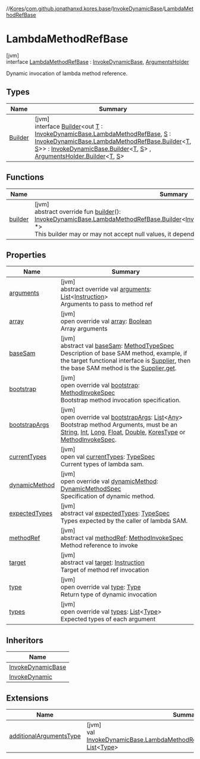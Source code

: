 //[Kores](../../../../index.md)/[com.github.jonathanxd.kores.base](../../index.md)/[InvokeDynamicBase](../index.md)/[LambdaMethodRefBase](index.md)

# LambdaMethodRefBase

[jvm]\
interface [LambdaMethodRefBase](index.md) : [InvokeDynamicBase](../index.md), [ArgumentsHolder](../../-arguments-holder/index.md)

Dynamic invocation of lambda method reference.

## Types

| Name | Summary |
|---|---|
| [Builder](-builder/index.md) | [jvm]<br>interface [Builder](-builder/index.md)<out [T](-builder/index.md) : [InvokeDynamicBase.LambdaMethodRefBase](index.md), [S](-builder/index.md) : [InvokeDynamicBase.LambdaMethodRefBase.Builder](-builder/index.md)<[T](-builder/index.md), [S](-builder/index.md)>> : [InvokeDynamicBase.Builder](../-builder/index.md)<[T](-builder/index.md), [S](-builder/index.md)> , [ArgumentsHolder.Builder](../../-arguments-holder/-builder/index.md)<[T](-builder/index.md), [S](-builder/index.md)> |

## Functions

| Name | Summary |
|---|---|
| [builder](builder.md) | [jvm]<br>abstract override fun [builder](builder.md)(): [InvokeDynamicBase.LambdaMethodRefBase.Builder](-builder/index.md)<[InvokeDynamicBase.LambdaMethodRefBase](index.md), *><br>This builder may or may not accept null values, it depends on implementation. |

## Properties

| Name | Summary |
|---|---|
| [arguments](arguments.md) | [jvm]<br>abstract override val [arguments](arguments.md): [List](https://kotlinlang.org/api/latest/jvm/stdlib/kotlin.collections/-list/index.html)<[Instruction](../../../com.github.jonathanxd.kores/-instruction/index.md)><br>Arguments to pass to method ref |
| [array](array.md) | [jvm]<br>open override val [array](array.md): [Boolean](https://kotlinlang.org/api/latest/jvm/stdlib/kotlin/-boolean/index.html)<br>Array arguments |
| [baseSam](base-sam.md) | [jvm]<br>abstract val [baseSam](base-sam.md): [MethodTypeSpec](../../../com.github.jonathanxd.kores.common/-method-type-spec/index.md)<br>Description of base SAM method, example, if the target functional interface is [Supplier](https://docs.oracle.com/javase/8/docs/api/java/util/function/Supplier.html), then the base SAM method is the [Supplier.get](https://docs.oracle.com/javase/8/docs/api/java/util/function/Supplier.html#get--). |
| [bootstrap](bootstrap.md) | [jvm]<br>open override val [bootstrap](bootstrap.md): [MethodInvokeSpec](../../../com.github.jonathanxd.kores.common/-method-invoke-spec/index.md)<br>Bootstrap method invocation specification. |
| [bootstrapArgs](bootstrap-args.md) | [jvm]<br>open override val [bootstrapArgs](bootstrap-args.md): [List](https://kotlinlang.org/api/latest/jvm/stdlib/kotlin.collections/-list/index.html)<[Any](https://kotlinlang.org/api/latest/jvm/stdlib/kotlin/-any/index.html)><br>Bootstrap method Arguments, must be an [String](https://kotlinlang.org/api/latest/jvm/stdlib/kotlin/-string/index.html), [Int](https://kotlinlang.org/api/latest/jvm/stdlib/kotlin/-int/index.html), [Long](https://kotlinlang.org/api/latest/jvm/stdlib/kotlin/-long/index.html), [Float](https://kotlinlang.org/api/latest/jvm/stdlib/kotlin/-float/index.html), [Double](https://kotlinlang.org/api/latest/jvm/stdlib/kotlin/-double/index.html), [KoresType](../../../com.github.jonathanxd.kores.type/-kores-type/index.md) or [MethodInvokeSpec](../../../com.github.jonathanxd.kores.common/-method-invoke-spec/index.md). |
| [currentTypes](current-types.md) | [jvm]<br>open val [currentTypes](current-types.md): [TypeSpec](../../-type-spec/index.md)<br>Current types of lambda sam. |
| [dynamicMethod](dynamic-method.md) | [jvm]<br>open override val [dynamicMethod](dynamic-method.md): [DynamicMethodSpec](../../../com.github.jonathanxd.kores.common/-dynamic-method-spec/index.md)<br>Specification of dynamic method. |
| [expectedTypes](expected-types.md) | [jvm]<br>abstract val [expectedTypes](expected-types.md): [TypeSpec](../../-type-spec/index.md)<br>Types expected by the caller of lambda SAM. |
| [methodRef](method-ref.md) | [jvm]<br>abstract val [methodRef](method-ref.md): [MethodInvokeSpec](../../../com.github.jonathanxd.kores.common/-method-invoke-spec/index.md)<br>Method reference to invoke |
| [target](target.md) | [jvm]<br>abstract val [target](target.md): [Instruction](../../../com.github.jonathanxd.kores/-instruction/index.md)<br>Target of method ref invocation |
| [type](type.md) | [jvm]<br>open override val [type](type.md): [Type](https://docs.oracle.com/javase/8/docs/api/java/lang/reflect/Type.html)<br>Return type of dynamic invocation |
| [types](types.md) | [jvm]<br>open override val [types](types.md): [List](https://kotlinlang.org/api/latest/jvm/stdlib/kotlin.collections/-list/index.html)<[Type](https://docs.oracle.com/javase/8/docs/api/java/lang/reflect/Type.html)><br>Expected types of each argument |

## Inheritors

| Name |
|---|
| [InvokeDynamicBase](../-lambda-local-code-base/index.md) |
| [InvokeDynamic](../../-invoke-dynamic/-lambda-method-ref/index.md) |

## Extensions

| Name | Summary |
|---|---|
| [additionalArgumentsType](../../additional-arguments-type.md) | [jvm]<br>val [InvokeDynamicBase.LambdaMethodRefBase](index.md).[additionalArgumentsType](../../additional-arguments-type.md): [List](https://kotlinlang.org/api/latest/jvm/stdlib/kotlin.collections/-list/index.html)<[Type](https://docs.oracle.com/javase/8/docs/api/java/lang/reflect/Type.html)> |
